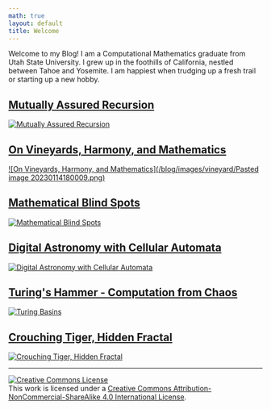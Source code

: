 ```yaml
---
math: true
layout: default
title: Welcome
---
```


Welcome to my Blog! I am a Computational Mathematics graduate from Utah State University. I grew up in the foothills of California, nestled between Tahoe and Yosemite. I am happiest when trudging up a fresh trail or starting up a new hobby.

## [Mutually Assured Recursion](./mutually-assured-recursion)
[![Mutually Assured Recursion](/blog/images/mutually_assured_recursion/snake_trefoil.jpg)](./mutually-assured-recursion)

## [On Vineyards, Harmony, and Mathematics](./on-vineyards-harmony-and-mathematics)
[![On Vineyards, Harmony, and Mathematics](/blog/images/vineyard/Pasted image 20230114180009.png)](./on-vineyards-harmony-and-mathematics)

## [Mathematical Blind Spots](./mathematical-blind-spots)
[![Mathematical Blind Spots](/blog/images/radians_and_blind_spots/title_card.png)](./mathematical-blind-spots)

## [Digital Astronomy with Cellular Automata](./automata-nebula)
[![Digital Astronomy with Cellular Automata](/blog/images/automata_nebula/plots/selected_run/UMAP_CA_Full_Annotated.png)](./automata-nebula)

## [Turing's Hammer - Computation from Chaos](./turing-basins)
[![Turing Basins](/blog/images/turing_basins/expository/rule_73.jpg)](./turing-basins)

## [Crouching Tiger, Hidden Fractal](./crouching-trig-hidden-fractal)
[![Crouching Tiger, Hidden Fractal](/blog/images/trig_fractal/first_look.png)](./crouching-trig-hidden-fractal)

---

<a rel="license" href="http://creativecommons.org/licenses/by-nc-sa/4.0/"><img alt="Creative Commons License" style="border-width:0" src="https://i.creativecommons.org/l/by-nc-sa/4.0/88x31.png" /></a><br />This work is licensed under a <a rel="license" href="http://creativecommons.org/licenses/by-nc-sa/4.0/">Creative Commons Attribution-NonCommercial-ShareAlike 4.0 International License</a>.
